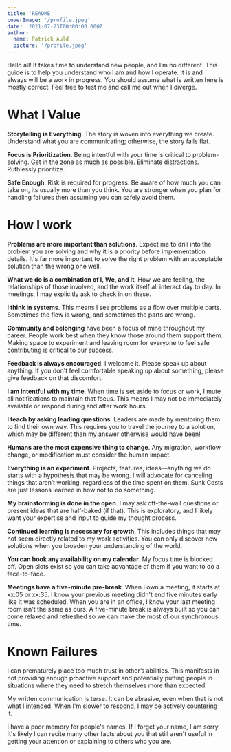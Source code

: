 ```yaml
---
title: 'README'
coverImage: '/profile.jpeg'
date: '2021-07-23T00:00:00.000Z'
author:
  name: Patrick Auld
  picture: '/profile.jpeg'
---
```

Hello all! It takes time to understand new people, and I’m no different. This guide is to help you understand who I am and how I operate. It is and always will be a work in progress. You should assume what is written here is mostly correct. Feel free to test me and call me out when I diverge.

# What I Value
**Storytelling is Everything**. The story is woven into everything we create. Understand what you are communicating; otherwise, the story falls flat.

**Focus is Prioritization**. Being intentful with your time is critical to problem-solving. Get in the zone as much as possible. Eliminate distractions. Ruthlessly prioritize.

**Safe Enough**. Risk is required for progress. Be aware of how much you can take on, its usually more than you think. You are stronger when you plan for handling failures then assuming you can safely avoid them.

# How I work
**Problems are more important than solutions**. Expect me to drill into the problem you are solving and why it is a priority before implementation details. It's far more important to solve the right problem with an acceptable solution than the wrong one well.

**What we do is a combination of I, We, and It**. How we are feeling, the relationships of those involved, and the work itself all interact day to day. In meetings, I may explicitly ask to check in on these.

**I think in systems**. This means I see problems as a flow over multiple parts. Sometimes the flow is wrong, and sometimes the parts are wrong.

**Community and belonging** have been a focus of mine throughout my career. People work best when they know those around them support them. Making space to experiment and leaving room for everyone to feel safe contributing is critical to our success.

**Feedback is always encouraged**. I welcome it. Please speak up about anything. If you don't feel comfortable speaking up about something, please give feedback on that discomfort.

**I am intentful with my time**. When time is set aside to focus or work, I mute all notifications to maintain that focus. This means I may not be immediately available or respond during and after work hours.

**I teach by asking leading questions**. Leaders are made by mentoring them to find their own way. This requires you to travel the journey to a solution, which may be different than my answer otherwise would have been!

**Humans are the most expensive thing to change**. Any migration, workflow change, or modification must consider the human impact.

**Everything is an experiment**. Projects, features, ideas—anything we do starts with a hypothesis that may be wrong. I will advocate for canceling things that aren’t working, regardless of the time spent on them. Sunk Costs are just lessons learned in how not to do something.

**My brainstorming is done in the open**. I may ask off-the-wall questions or present ideas that are half-baked (if that). This is exploratory, and I likely want your expertise and input to guide my thought process.

**Continued learning is necessary for growth**. This includes things that may not seem directly related to my work activities. You can only discover new solutions when you broaden your understanding of the world.

**You can book any availability on my calendar**. My focus time is blocked off. Open slots exist so you can take advantage of them if you want to do a face-to-face.

**Meetings have a five-minute pre-break**. When I own a meeting, it starts at xx:05 or xx:35. I know your previous meeting didn't end five minutes early like it was scheduled. When you are in an office, I know your last meeting room isn't the same as ours. A five-minute break is always built so you can come relaxed and refreshed so we can make the most of our synchronous time.

# Known Failures
I can prematurely place too much trust in other’s abilities. This manifests in not providing enough proactive support and potentially putting people in situations where they need to stretch themselves more than expected.

My written communication is terse. It can be abrasive, even when that is not what I intended. When I'm slower to respond, I may be actively countering it.

I have a poor memory for people's names. If I forget your name, I am sorry. It's likely I can recite many other facts about you that still aren't useful in getting your attention or explaining to others who you are.

